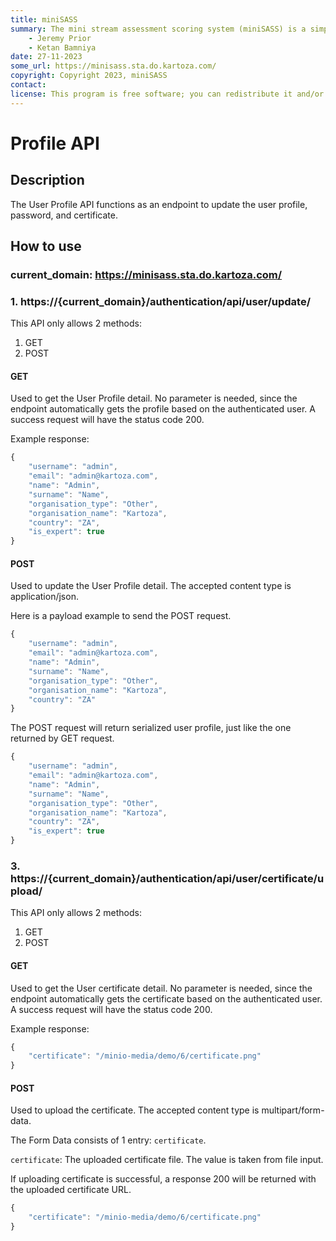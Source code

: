```yaml
---
title: miniSASS
summary: The mini stream assessment scoring system (miniSASS) is a simple and accessible citizen science tool for monitoring the water quality and health of stream and river systems. You collect a sample of aquatic macroinvertebrates (small, but large enough to see animals with no internal skeletons) from a site in a stream or river. The community of these aquatic macroinvertebrates present then tells you about the water quality and health of the stream or river based on the concept that different groups of aquatic macroinvertebrates have different tolerances and sensitivities to disturbance and pollution.
    - Jeremy Prior
    - Ketan Bamniya
date: 27-11-2023
some_url: https://minisass.sta.do.kartoza.com/
copyright: Copyright 2023, miniSASS
contact:
license: This program is free software; you can redistribute it and/or modify it under the terms of the GNU Affero General Public License as published by the Free Software Foundation; either version 3 of the License, or (at your option) any later version.
---
```


# Profile API

## Description

The User Profile API functions as an endpoint to update the user profile, password, and certificate.

## How to use

### current_domain: https://minisass.sta.do.kartoza.com/

### 1. https://{current_domain}/authentication/api/user/update/

This API only allows 2 methods:
1. GET
2. POST

#### GET
Used to get the User Profile detail. No parameter is needed, since the endpoint automatically gets the 
profile based on the authenticated user. A success request will have the status code 200.

Example response:
```typescript
{
    "username": "admin",
    "email": "admin@kartoza.com",
    "name": "Admin",
    "surname": "Name",
    "organisation_type": "Other",
    "organisation_name": "Kartoza",
    "country": "ZA",
    "is_expert": true
}
```

#### POST
Used to update the User Profile detail. The accepted content type is application/json.

Here is a payload example to send the POST request.
```typescript
{
    "username": "admin",
    "email": "admin@kartoza.com",
    "name": "Admin",
    "surname": "Name",
    "organisation_type": "Other",
    "organisation_name": "Kartoza",
    "country": "ZA"
}
```
The POST request will return serialized user profile, just like the one returned by GET request.
```typescript
{
    "username": "admin",
    "email": "admin@kartoza.com",
    "name": "Admin",
    "surname": "Name",
    "organisation_type": "Other",
    "organisation_name": "Kartoza",
    "country": "ZA",
    "is_expert": true
}
```

### 3. https://{current_domain}/authentication/api/user/certificate/upload/

This API only allows 2 methods:
1. GET
2. POST

#### GET
Used to get the User certificate detail. No parameter is needed, since the endpoint automatically gets the 
certificate based on the authenticated user. A success request will have the status code 200.

Example response:
```typescript
{
    "certificate": "/minio-media/demo/6/certificate.png"
}
```

#### POST
Used to upload the certificate. The accepted content type is multipart/form-data.

The Form Data consists of 1 entry: `certificate`.

`certificate`: The uploaded certificate file. The value is taken from file input.

If uploading certificate is successful, a response 200 will be returned with the 
uploaded certificate URL.
```typescript
{
    "certificate": "/minio-media/demo/6/certificate.png"
}
```
